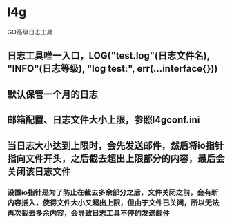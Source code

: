 # l4g
GO高级日志工具
## 日志工具唯一入口，LOG("test.log"(日志文件名), "INFO"(日志等级), "log test:", err(...interface{}))
## 默认保管一个月的日志
## 邮箱配置、日志文件大小上限，参照l4gconf.ini
## 当日志大小达到上限时，会先发送邮件，然后将io指针指向文件开头，之后截去超出上限部分的内容，最后会关闭该日志文件
### 设置io指针是为了防止在截去多余部分之后，文件关闭之前，会有新内容插入，使得文件大小又超出上限，但由于文件已关闭，所以无法再次截去多余内容，会导致日志工具不停的发送邮件
